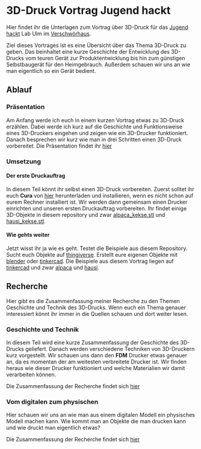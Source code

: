 # 3D-Druck Vortrag Jugend hackt

Hier findet ihr die Unterlagen zum Vortrag über 3D-Druck für das [Jugend hackt](https://jugendhackt.org/) Lab Ulm im [Verschwörhaus](https://verschwoerhaus.de/).

Ziel dieses Vortrages ist es eine Übersicht über das Thema 3D-Druck zu geben. Das beinhaltet eine kurze Geschichte der Entwicklung des 3D-Drucks vom teuren Gerät zur Produktentwicklung bis hin zum günstigen Selbstbaugerät für den Heimgebrauch.
Außerdem schauen wir uns an wie man eigentlich so ein Gerät bedient.

## Ablauf

### Präsentation

Am Anfang werde ich euch in einem kurzen Vortrag etwas zu 3D-Druck erzählen. Dabei werde ich kurz auf die Geschichte und Funktionsweise eines 3D-Druckers eingehen und zeigen wie ein 3D-Drucker funktioniert. Danach besprechen wir kurz wie man in drei Schritten einen 3D-Druck vorbereitet. Die Präsentation findet ihr [hier](index.pdf)

### Umsetzung

#### Der erste Druckauftrag

In diesem Teil könnt ihr selbst einen 3D-Druck vorbereiten. Zuerst solltet ihr euch **Cura** von [hier](https://ultimaker.com/de/software/ultimaker-cura) herunterladen und installieren, wenn es nicht schon auf eurem Rechner installiert ist.
Wir werden dann gemeinsam einen Drucker einrichten und unseren ersten Druckauftrag vorbereiten.
Ihr findet einige 3D-Objekte in diesem repository und zwar [alpaca_kekse.stl](alpaca_kekse.stl) und [hausi_kekse.stl](hausi_kekse.stl).

#### Wie gehts weiter

Jetzt wisst ihr ja wie es geht. Testet die Beispiele aus diesem Repository. Sucht euch Objekte auf [thingiverse](https://www.thingiverse.com/). Erstellt eure eigenen Objekte mit [blender](https://www.blender.org/) oder [tinkercad](https://www.tinkercad.com/).
Die Beispiele aus diesem Vortrag liegen auf [tinkercad](https://www.tinkercad.com/) und zwar [alpaca]( https://www.tinkercad.com/things/0iRqTwWeHzr) und [hausi]( https://www.tinkercad.com/things/itkgIpnu2Jg).


## Recherche

Hier gibt es die Zusammenfassung meiner Recherche zu den Themen Geschichte und Technik des 3D-Drucks.
Wenn euch ein Thema genauer interessiert könnt ihr immer in die Quellen schauen und dort weiter lesen.

### Geschichte und Technik

In diesem Teil wird eine kurze Zusammenfassung der Geschichte des 3D-Drucks geliefert.
Danach werden verschiedene Techniken von 3D-Druckern kurz vorgestellt.
Wir schauen uns dann den **FDM** Drucker etwas genauer an, da es momentan der am weitesten verbreitete Drucker ist. Wir finden heraus wie dieser Drucker funktioniert und welche Materialien wir damit verarbeiten können.

Die Zusammenfassung der Recherche findet sich [hier](Technik.md)

### Vom digitalen zum physischen

Hier schauen wir uns an wie man aus einem digitalen Modell ein physisches Modell machen kann.
Wie kommt man an Objekte die man drucken kann und wie druckt man eigentlich etwas?

Die Zusammenfassung der Recherche findet sich [hier](Druck.md)
